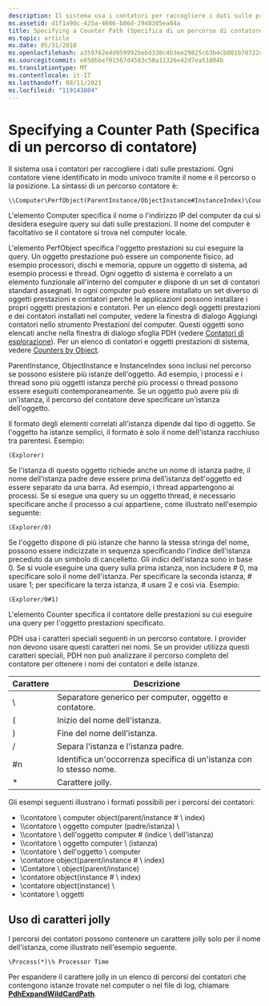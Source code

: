 ```yaml
---
description: Il sistema usa i contatori per raccogliere i dati sulle prestazioni.
ms.assetid: d1f1a90c-425a-4606-b86d-2948305ea84a
title: Specifying a Counter Path (Specifica di un percorso di contatore)
ms.topic: article
ms.date: 05/31/2018
ms.openlocfilehash: a359762e4d959992bebd338c4b3ee29825c63b4cb081b70722c82fb3376b5d19
ms.sourcegitcommit: e858bbe701567d4583c50a11326e42d7ea51804b
ms.translationtype: MT
ms.contentlocale: it-IT
ms.lasthandoff: 08/11/2021
ms.locfileid: "119143804"
---
```

# <a name="specifying-a-counter-path"></a>Specifying a Counter Path (Specifica di un percorso di contatore)

Il sistema usa i contatori per raccogliere i dati sulle prestazioni. Ogni contatore viene identificato in modo univoco tramite il nome e il percorso o la posizione. La sintassi di un percorso contatore è:

``` syntax
\\Computer\PerfObject(ParentInstance/ObjectInstance#InstanceIndex)\Counter
```

L'elemento Computer specifica il nome o l'indirizzo IP del computer da cui si desidera eseguire query sui dati sulle prestazioni. Il nome del computer è facoltativo se il contatore si trova nel computer locale.

L'elemento PerfObject specifica l'oggetto prestazioni su cui eseguire la query. Un oggetto prestazione può essere un componente fisico, ad esempio processori, dischi e memoria, oppure un oggetto di sistema, ad esempio processi e thread. Ogni oggetto di sistema è correlato a un elemento funzionale all'interno del computer e dispone di un set di contatori standard assegnati. In ogni computer può essere installato un set diverso di oggetti prestazioni e contatori perché le applicazioni possono installare i propri oggetti prestazioni e contatori. Per un elenco degli oggetti prestazioni e dei contatori installati nel computer, vedere la finestra di dialogo Aggiungi contatori nello strumento Prestazioni del computer.  Questi oggetti sono elencati anche nella finestra di dialogo sfoglia PDH (vedere [Contatori di esplorazione](browsing-counters.md)). Per un elenco di contatori e oggetti prestazioni di sistema, vedere [Counters by Object](/previous-versions/windows/it-pro/windows-server-2003/cc783073(v=ws.10)).

ParentInstance, ObjectInstance e InstanceIndex sono inclusi nel percorso se possono esistere più istanze dell'oggetto. Ad esempio, i processi e i thread sono più oggetti istanza perché più processi o thread possono essere eseguiti contemporaneamente. Se un oggetto può avere più di un'istanza, il percorso del contatore deve specificare un'istanza dell'oggetto.

Il formato degli elementi correlati all'istanza dipende dal tipo di oggetto. Se l'oggetto ha istanze semplici, il formato è solo il nome dell'istanza racchiuso tra parentesi. Esempio:

``` syntax
(Explorer)
```

Se l'istanza di questo oggetto richiede anche un nome di istanza padre, il nome dell'istanza padre deve essere prima dell'istanza dell'oggetto ed essere separato da una barra. Ad esempio, i thread appartengono ai processi. Se si esegue una query su un oggetto thread, è necessario specificare anche il processo a cui appartiene, come illustrato nell'esempio seguente:

``` syntax
(Explorer/0)
```

Se l'oggetto dispone di più istanze che hanno la stessa stringa del nome, possono essere indicizzate in sequenza specificando l'indice dell'istanza preceduto da un simbolo di cancelletto. Gli indici dell'istanza sono in base 0. Se si vuole eseguire una query sulla prima istanza, non includere \# 0, ma specificare solo il nome dell'istanza. Per specificare la seconda istanza, \# usare 1; per specificare la terza istanza, \# usare 2 e così via. Esempio:

``` syntax
(Explorer/0#1)
```

L'elemento Counter specifica il contatore delle prestazioni su cui eseguire una query per l'oggetto prestazioni specificato.

PDH usa i caratteri speciali seguenti in un percorso contatore. I provider non devono usare questi caratteri nei nomi. Se un provider utilizza questi caratteri speciali, PDH non può analizzare il percorso completo del contatore per ottenere i nomi dei contatori e delle istanze.



| Carattere | Descrizione                                                |
|-----------|------------------------------------------------------------|
| \\        | Separatore generico per computer, oggetto e contatore.       |
| (         | Inizio del nome dell'istanza.                                |
| )         | Fine del nome dell'istanza.                                   |
| /         | Separa l'istanza e l'istanza padre.                    |
| \#n       | Identifica un'occorrenza specifica di un'istanza con lo stesso nome. |
| \*        | Carattere jolly.                                        |



 

Gli esempi seguenti illustrano i formati possibili per i percorsi dei contatori:

-   \\\\contatore \\ computer object(parent/instance \# \\ index)
-   \\\\contatore \\ oggetto computer (padre/istanza) \\
-   \\\\contatore \\ dell'oggetto computer \# (indice \\ dell'istanza)
-   \\\\contatore \\ oggetto computer \\ (istanza)
-   \\\\contatore \\ dell'oggetto \\ computer
-   \\contatore object(parent/instance \# \\ index)
-   \\Contatore \\ object(parent/instance)
-   \\contatore object(instance \# \\ index)
-   \\contatore object(instance) \\
-   \\contatore \\ oggetti

## <a name="using-wildcard-characters"></a>Uso di caratteri jolly

I percorsi dei contatori possono contenere un carattere jolly solo per il nome dell'istanza, come illustrato nell'esempio seguente.

``` syntax
\Process(*)\% Processor Time
```

Per espandere il carattere jolly in un elenco di percorsi dei contatori che contengono istanze trovate nel computer o nel file di log, chiamare [**PdhExpandWildCardPath**](/windows/desktop/api/Pdh/nf-pdh-pdhexpandwildcardpatha).

 

 

